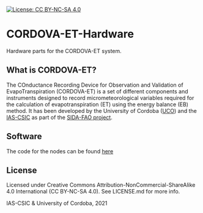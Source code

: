 [![License: CC BY-NC-SA 4.0](https://licensebuttons.net/l/by-nc-sa/4.0/80x15.png)](https://creativecommons.org/licenses/by-nc-sa/4.0/)

# CORDOVA-ET-Hardware
Hardware parts for the CORDOVA-ET system.

## What is CORDOVA-ET?
The COnductance Recording Device for Observation and Validation of EvapoTranspiration (CORDOVA-ET) is a set of different components and instruments designed to record micrometeorological variables required for the calculation of evapotranspiration (ET) using the energy balance (EB) method. It has been developed by the University of Cordoba ([UCO](https://www.uco.es/)) and the [IAS-CSIC](https://www.ias.csic.es/) as part of the [SIDA-FAO project](http://www.fao.org/3/ca8794en/CA8794EN.pdf). 

## Software
The code for the nodes can be found [here](https://github.com/OpenAgriTech/CORDOVA-ET-node)


## License

Licensed under Creative Commons Attribution-NonCommercial-ShareAlike 4.0 International (CC BY-NC-SA 4.0). See LICENSE.md for more info.

IAS-CSIC & University of Cordoba, 2021

